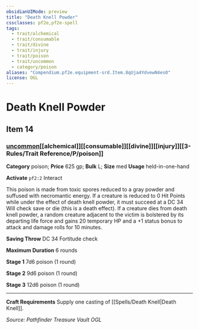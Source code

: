 ```yaml
---
obsidianUIMode: preview
title: "Death Knell Powder"
cssclasses: pf2e,pf2e-spell
tags:
  - trait/alchemical
  - trait/consumable
  - trait/divine
  - trait/injury
  - trait/poison
  - trait/uncommon
  - category/poison
aliases: "Compendium.pf2e.equipment-srd.Item.8qUja4YdvewN4es0"
license: OGL
---
```

# Death Knell Powder
## Item 14
### [uncommon](uncommon "Uncommon Rarity Trait")[[alchemical]][[consumable]][[divine]][[injury]][[3-Rules/Trait Reference/P/poison]]

**Category** poison; 
**Price** 625 gp; 
**Bulk** L; **Size** med
**Usage** held-in-one-hand

**Activate** `pf2:2` Interact

This poison is made from toxic spores reduced to a gray powder and suffused with necromantic energy. If a creature is reduced to 0 Hit Points while under the effect of death knell powder, it must succeed at a DC 34 Will check save or die (this is a death effect). If a creature dies from death knell powder, a random creature adjacent to the victim is bolstered by its departing life force and gains 20 temporary HP and a +1 status bonus to attack and damage rolls for 10 minutes.

**Saving Throw** DC 34 Fortitude check

**Maximum Duration** 6 rounds

**Stage 1** 7d6 poison (1 round)

**Stage 2** 9d6 poison (1 round)

**Stage 3** 12d6 poison (1 round)

* * *

**Craft Requirements** Supply one casting of [[Spells/Death Knell|Death Knell]].

*Source: Pathfinder Treasure Vault*
*OGL*